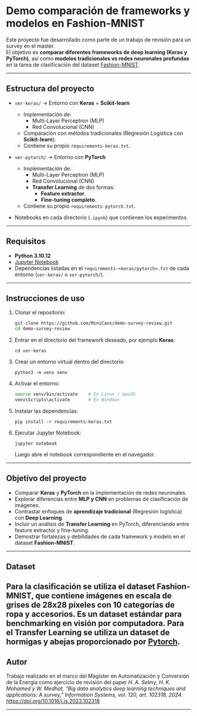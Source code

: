 # Demo comparación de frameworks y modelos en Fashion-MNIST

Este proyecto fue desarrollado como parte de un trabajo de revisión para un survey en el máster.  
El objetivo es **comparar diferentes frameworks de deep learning (Keras y PyTorch)**, así como **modelos tradicionales vs redes neuronales profundas** en la tarea de clasificación del dataset [Fashion-MNIST](https://github.com/zalandoresearch/fashion-mnist).

---

## Estructura del proyecto

- `ver-keras/` → Entorno con **Keras** + **Scikit-learn**
  - Implementación de:
    - Multi-Layer Perceptron (MLP)
    - Red Convolucional (CNN)
  - Comparación con métodos tradicionales (Regresión Logística con **Scikit-learn**).
  - Contiene su propio `requirements-keras.txt`.

- `ver-pytorch/` → Entorno con **PyTorch**
  - Implementación de:
    - Multi-Layer Perceptron (MLP)
    - Red Convolucional (CNN)
    - **Transfer Learning** de dos formas:
      - **Feature extractor**.
      - **Fine-tuning completo**.
  - Contiene su propio `requirements-pytorch.txt`.

- Notebooks en cada directorio (`.ipynb`) que contienen los experimentos.

---

## Requisitos

- **Python 3.10.12**
- [Jupyter Notebook](https://jupyter.org/)
- Dependencias listadas en el `requirements-<keras/pytorch>.txt` de cada entorno (`ver-keras/` o `ver-pytorch/`).

---

## Instrucciones de uso

1. Clonar el repositorio:
   ```bash
   git clone https://github.com/MiniCaos/demo-survey-review.git
   cd demo-survey-review
    ```

2. Entrar en el directorio del framework deseado, por ejemplo **Keras**:

   ```
   cd ver-keras
   ```
   
3. Crear un entorno virtual dentro del directorio:

   ```
   python3 -m venv venv
     ```

4. Activar el entorno:

   ```bash
   source venv/bin/activate    # En Linux / macOS
   venv\Scripts\activate       # En Windows
   ```

5. Instalar las dependencias:

   ```
   pip install -r requirements-keras.txt
   ```

6. Ejecutar Jupyter Notebook:

   ```
   jupyter notebook
   ```

   Luego abre el notebook correspondiente en el navegador.

---

## Objetivo del proyecto

* Comparar **Keras** y **PyTorch** en la implementación de redes neuronales.
* Explorar diferencias entre **MLP y CNN** en problemas de clasificación de imágenes.
* Contrastar enfoques de **aprendizaje tradicional** (Regresión logística) con **Deep Learning**.
* Incluir un análisis de **Transfer Learning** en PyTorch, diferenciando entre feature extractor y fine-tuning.
* Demostrar fortalezas y debilidades de cada framework y modelo en el dataset **Fashion-MNIST**.

---

## Dataset

Para la clasificación se utiliza el dataset **Fashion-MNIST**, que contiene imágenes en escala de grises de 28x28 píxeles con 10 categorías de ropa y accesorios.
Es un dataset estándar para benchmarking en visión por computadora.
Para el **Transfer Learning** se utiliza un dataset de hormigas y abejas proporcionado por [Pytorch](https://download.pytorch.org/tutorial/hymenoptera_data.zip).
---

## Autor

Trabajo realizado en el marco del Magíster en Automatización y Conversión de la Energía como ejercicio de revisión del paper *H. A. Selmy, H. K. Mohamed y W. Medhat, “Big data analytics deep learning techniques and applications: A survey,” Information Systems, vol. 120, art. 102318, 2024*. https://doi.org/10.1016/j.is.2023.102318

---

